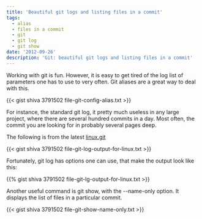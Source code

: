 ```yaml
---
title: 'Beautiful git logs and listing files in a commit'
tags:
  - alias
  - files in a commit
  - git
  - git log
  - git show
date: '2012-09-26'
description: 'Git: beautiful git logs and listing files in a commit'
---
```


Working with git is fun. However, it is easy to get tired of the log list of parameters one has to use to very often. Git aliases are a great way to deal with this.

{{< gist shiva 3791502 file-git-config-alias.txt >}}

For instance, the standard git log, it pretty much useless in any large project, where there are several hundred commits in a day. Most often, the commit you are looking for in probably several pages deep.

The following is from the latest [linux.git][0]  

{{< gist shiva 3791502 file-git-log-output-for-linux.txt >}}

Fortunately, git log has options one can use, that make the output look like this:  

{{% gist shiva 3791502 file-git-lg-output-for-linux.txt >}}

Another useful command is git show, with the --name-only option. It displays the list of files in a particular commit.  

{{< gist shiva 3791502 file-git-show-name-only.txt >}}

[0]: https://github.com/torvalds/linux "linux by Linus"
